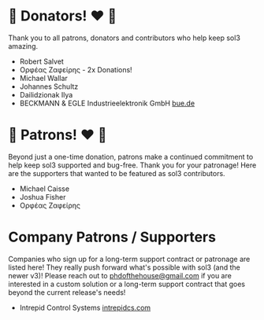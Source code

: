 # 🎉 Donators! ♥ 🎉

Thank you to all patrons, donators and contributors who help keep sol3 amazing.

- Robert Salvet
- Ορφέας Ζαφείρης - 2x Donations!
- Michael Wallar
- Johannes Schultz
- Dailidzionak Ilya
- BECKMANN & EGLE Industrieelektronik GmbH [bue.de](https://www.bue.de/)


# 🎉 Patrons! ♥ 🎉

Beyond just a one-time donation, patrons make a continued commitment to help keep sol3 supported and bug-free. Thank you for your patronage! Here are the supporters that wanted to be featured as sol3 contributors.

- Michael Caisse
- Joshua Fisher
- Ορφέας Ζαφείρης


# Company Patrons / Supporters #

Companies who sign up for a long-term support contract or patronage are listed here! They really push forward what's possible with sol3 (and the newer v3)! Please reach out to phdofthehouse@gmail.com if you are interested in a custom solution or a long-term support contract that goes beyond the current release's needs!

- Intrepid Control Systems [intrepidcs.com](https://www.intrepidcs.com/)

